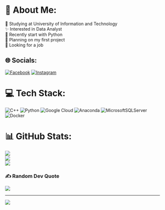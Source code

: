 # 💫 About Me:
💼 Studying at University of Information and Technology<br>✨ Interested in Data Analyst<br>📖 Recently start with Python<br>🔭 Planning on my first project<br>🎇 Looking for a job


## 🌐 Socials:
[![Facebook](https://img.shields.io/badge/Facebook-%231877F2.svg?logo=Facebook&logoColor=white)](https://facebook.com/facebook.com/BangNguyenQuynhAnh) [![Instagram](https://img.shields.io/badge/Instagram-%23E4405F.svg?logo=Instagram&logoColor=white)](https://instagram.com/instagram.com/bangocsen/) 

# 💻 Tech Stack:
![C++](https://img.shields.io/badge/c++-%2300599C.svg?style=flat&logo=c%2B%2B&logoColor=white) ![Python](https://img.shields.io/badge/python-3670A0?style=flat&logo=python&logoColor=ffdd54) ![Google Cloud](https://img.shields.io/badge/GoogleCloud-%234285F4.svg?style=flat&logo=google-cloud&logoColor=white) ![Anaconda](https://img.shields.io/badge/Anaconda-%2344A833.svg?style=flat&logo=anaconda&logoColor=white) ![MicrosoftSQLServer](https://img.shields.io/badge/Microsoft%20SQL%20Server-CC2927?style=flat&logo=microsoft%20sql%20server&logoColor=white) ![Docker](https://img.shields.io/badge/docker-%230db7ed.svg?style=flat&logo=docker&logoColor=white)
# 📊 GitHub Stats:
![](https://github-readme-stats.vercel.app/api?username=QuynhAnh04&theme=default&hide_border=false&include_all_commits=false&count_private=false)<br/>
![](https://github-readme-streak-stats.herokuapp.com/?user=QuynhAnh04&theme=default&hide_border=false)<br/>
![](https://github-readme-stats.vercel.app/api/top-langs/?username=QuynhAnh04&theme=default&hide_border=false&include_all_commits=false&count_private=false&layout=compact)

### ✍️ Random Dev Quote
![](https://quotes-github-readme.vercel.app/api?type=vetical&theme=light)

---
[![](https://visitcount.itsvg.in/api?id=QuynhAnh04&icon=0&color=0)](https://visitcount.itsvg.in)

<!-- Proudly created with GPRM ( https://gprm.itsvg.in ) -->
